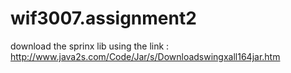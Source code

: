 # wif3007.assignment2

download the sprinx lib using the link :
http://www.java2s.com/Code/Jar/s/Downloadswingxall164jar.htm
